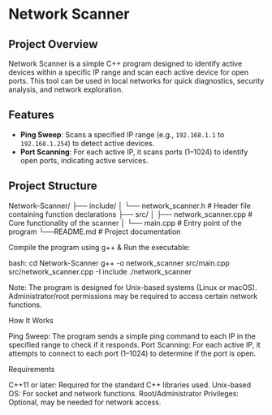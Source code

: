 # Network Scanner

## Project Overview
Network Scanner is a simple C++ program designed to identify active devices within a specific IP range and scan each active device for open ports. This tool can be used in local networks for quick diagnostics, security analysis, and network exploration.

## Features
- **Ping Sweep**: Scans a specified IP range (e.g., `192.168.1.1` to `192.168.1.254`) to detect active devices.
- **Port Scanning**: For each active IP, it scans ports (1–1024) to identify open ports, indicating active services.

## Project Structure
Network-Scanner/ 
├── include/ 
│ └── network_scanner.h     # Header file containing function declarations 
├── src/ 
│ ├── network_scanner.cpp   # Core functionality of the scanner 
│ └── main.cpp              # Entry point of the program 
└──README.md                # Project documentation 

Compile the program using g++ & Run the executable:

  bash:
          cd Network-Scanner
          g++ -o network_scanner src/main.cpp src/network_scanner.cpp -I include
          ./network_scanner

Note: The program is designed for Unix-based systems (Linux or macOS). Administrator/root permissions may be required to access certain network functions.


How It Works

  Ping Sweep: The program sends a simple ping command to each IP in the specified range to check if it responds.
  Port Scanning: For each active IP, it attempts to connect to each port (1–1024) to determine if the port is open.

Requirements

  C++11 or later: Required for the standard C++ libraries used.
  Unix-based OS: For socket and network functions.
  Root/Administrator Privileges: Optional, may be needed for network access.

